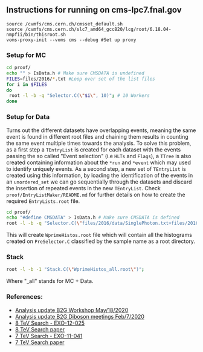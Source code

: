 ## Instructions for running on cms-lpc7.fnal.gov

```
source /cvmfs/cms.cern.ch/cmsset_default.sh
source /cvmfs/cms.cern.ch/slc7_amd64_gcc820/lcg/root/6.18.04-nmpfii/bin/thisroot.sh
voms-proxy-init --voms cms --debug #Set up proxy
```

### Setup for MC
```bash
cd proof/
echo "" > IsData.h # Make sure CMSDATA is undefined
FILES=files/2016/*.txt #Loop over set of the list files
for i in $FILES
do
 root -l -b -q "Selector.C(\"$i\", 10)"; # 10 Workers
done

```
### Setup for Data

Turns out the different datasets have overlapping events, meaning the same event is found
in different root files and chaining them results in counting the same event multiple times
towards the analysis. To solve this problem, as a first step a `TEntryList` is created for each
dataset with the events passing the so called "Event selection" (i.e `HLTs` and `Flags`), a
`TTree` is also created containing information about the `*run` and `*event` which may used to
identify uniquely events. As a second step, a new set of `TEntryList` is created using this
information, by loading the identification of the events in an `unordered_set` we can go 
sequentially through the datasets and discard the insertion of repeated events in the 
new `TEntryList`. Check `proof/EntryListMaker/README.md` for further details on how to
create the required `EntryLists.root` file.

```bash
cd proof/
echo "#define CMSDATA" > IsData.h # Make sure CMSDATA is defined
root -l -b -q "Selector.C(\"files/2016/data/SinglePhoton.txt+files/2016/data/SingleElectron.txt+files/2016/data/SingleMuon.txt\", 8, \"EntryLists_Unique.root\")"; # 8 Workers
```

This will create `WprimeHistos.root` file which will contain all the histograms
created on `PreSelector.C` classified by the sample name as a root directory.

### Stack

```bash
root -l -b -1 "Stack.C(\"WprimeHistos_all.root\")";
```

Where "_all" stands for MC + Data.

### References:

* [Analysis update B2G Workshop May/18/2020](https://indico.cern.ch/event/891751/timetable/)
* [Analysis update B2G Diboson meetings Feb/7/2020](https://indico.cern.ch/event/886464/)
* [8 TeV Search - EXO-12-025](http://cms.cern.ch/iCMS/analysisadmin/cadilines?line=EXO-12-025)
* [8 TeV Search paper](https://arxiv.org/pdf/1407.3476.pdf)
* [7 TeV Search - EXO-11-041](http://cms.cern.ch/iCMS/analysisadmin/cadilines?line=EXO-11-041)
* [7 TeV Search paper](https://arxiv.org/pdf/1206.0433.pdf)
